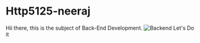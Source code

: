# Http5125-neeraj
Hii there, this is the subject of Back-End Development.
![Backend](../Http5125-neeraj/backend.jpg)
Let's Do it
